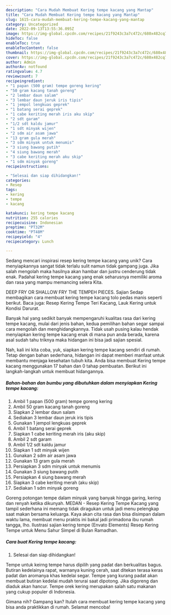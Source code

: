 ```yaml
---
description: "Cara Mudah Membuat Kering tempe kacang yang Mantap"
title: "Cara Mudah Membuat Kering tempe kacang yang Mantap"
slug: 1615-cara-mudah-membuat-kering-tempe-kacang-yang-mantap
category: Uncategorized
date: 2022-09-13T13:55:36.095Z
image: https://img-global.cpcdn.com/recipes/21f9243c3a7c472c/680x482cq70/kering-tempe-kacang-foto-resep-utama.jpg
hideToc: false
enableToc: true
enableTocContent: false
thumbnail: https://img-global.cpcdn.com/recipes/21f9243c3a7c472c/680x482cq70/kering-tempe-kacang-foto-resep-utama.jpg
cover: https://img-global.cpcdn.com/recipes/21f9243c3a7c472c/680x482cq70/kering-tempe-kacang-foto-resep-utama.jpg
author: Admin
authorAv: notfound
ratingvalue: 4.7
reviewcount: 7
recipeingredient:
- "1 papan (500 gram) tempe goreng kering"
- "50 gram kacang tanah goreng"
- "2 lembar daun salam"
- "3 lembar daun jeruk iris tipis"
- "1 jempol lengkuas geprek"
- "1 batang serai geprek"
- "1 cabe keriting merah iris aku skip"
- "2 sdt garam"
- "1/2 sdt kaldu jamur"
- "1 sdt minyak wijen"
- "2 sdm air asam jawa"
- "13 gram gula merah"
- "3 sdm minyak untuk menumis"
- "3 siung bawang putih"
- "4 siung bawang merah"
- "3 cabe keriting merah aku skip"
- "1 sdm minyak goreng"
recipeinstructions:

- "Selesai dan siap dihidangkan!"
categories:
- Resep
tags:
- kering
- tempe
- kacang

katakunci: kering tempe kacang 
nutrition: 255 calories
recipecuisine: Indonesian
preptime: "PT32M"
cooktime: "PT48M"
recipeyield: "4"
recipecategory: Lunch

---
```





Sedang mencari inspirasi resep kering tempe kacang yang unik? Cara menyiapkannya sangat tidak terlalu sulit namun tidak gampang juga. Jika salah mengolah maka hasilnya akan hambar dan justru cenderung tidak enak. Padahal kering tempe kacang yang enak seharusnya memiliki aroma dan rasa yang mampu memancing selera Kita.





DEEP FRY OR SHALLOW FRY THE TEMPEH PIECES. Sajian Sedap membagikan cara membuat kering tempe kacang tolo pedas manis seperti berikut. Baca juga: Resep Kering Tempe Teri Kacang, Lauk Kering untuk Kondisi Darurat.

Banyak hal yang sedikit banyak mempengaruhi kualitas rasa dari kering tempe kacang, mulai dari jenis bahan, kedua pemilihan bahan segar sampai cara mengolah dan menghidangkannya. Tidak usah pusing kalau hendak menyiapkan kering tempe kacang enak di mana pun anda berada, karena asal sudah tahu triknya maka hidangan ini bisa jadi sajian spesial.






Nah, kali ini kita coba, yuk, siapkan kering tempe kacang sendiri di rumah. Tetap dengan bahan sederhana, hidangan ini dapat memberi manfaat untuk membantu menjaga kesehatan tubuh kita. Anda bisa membuat Kering tempe kacang menggunakan 17 bahan dan 0 tahap pembuatan. Berikut ini langkah-langkah untuk membuat hidangannya.

<!--inarticleads1-->

##### Bahan-bahan dan bumbu yang dibutuhkan dalam menyiapkan Kering tempe kacang:

1. Ambil 1 papan (500 gram) tempe goreng kering
1. Ambil 50 gram kacang tanah goreng
1. Siapkan 2 lembar daun salam
1. Sediakan 3 lembar daun jeruk iris tipis
1. Gunakan 1 jempol lengkuas geprek
1. Ambil 1 batang serai geprek
1. Siapkan 1 cabe keriting merah iris (aku skip)
1. Ambil 2 sdt garam
1. Ambil 1/2 sdt kaldu jamur
1. Siapkan 1 sdt minyak wijen
1. Gunakan 2 sdm air asam jawa
1. Gunakan 13 gram gula merah
1. Persiapkan 3 sdm minyak untuk menumis
1. Gunakan 3 siung bawang putih
1. Persiapkan 4 siung bawang merah
1. Siapkan 3 cabe keriting merah (aku skip)
1. Sediakan 1 sdm minyak goreng


Goreng potongan tempe dalam minyak yang banyak hingga garing, kering dan renyah ketika dikunyah. MEDAN - Resep Kering Tempe Kacang yang tampil sederhana ini memang tidak diragukan untuk jadi menu pelengkap saat makan bersama keluarga. Kaya akan cita rasa dan bisa disimpan dalam waktu lama, membuat menu praktis ini bakal jadi primadona ibu rumah tangga, lho. Ilustrasi sajian kering tempe (Envato Elements) Resep Kering Tempe untuk Menu Sahur Simpel di Bulan Ramadhan. 

<!--inarticleads2-->

##### Cara buat Kering tempe kacang:


1. Selesai dan siap dihidangkan!

Tempe untuk keirng tempe harus dipilih yang padat dan berkualitas bagus. Butiran kedelainya rapat, warnanya kuning cerah, saat ditekan terasa keras padat dan aromanya khas kedelai segar. Tempe yang kurang padat akan membuat butiran kedelai mudah terurai saat dipotong. Jika digoreng dan diaduk akan hancur. Tempe orek kering merupakan salah satu makanan yang cukup populer di Indonesia. 

Gimana nih? Gampang kan? Itulah cara membuat kering tempe kacang yang bisa anda praktikkan di rumah. Selamat mencoba!

